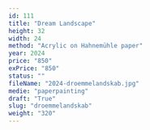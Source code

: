 ```yaml
---
id: 111
title: "Dream Landscape"
height: 32
width: 24
method: "Acrylic on Hahnemühle paper"
year: 2024
price: "850"
exPrice: "850"
status: ""
fileName: "2024-droemmelandskab.jpg"
medie: "paperpainting"
draft: "True"
slug: "droemmelandskab"
weight: "320"
---
```


